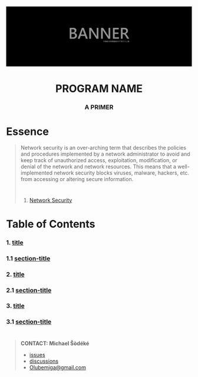 <!--
[ file: README.md                   ]
====================================[ sec-1: primer ]
- description  :: ..                :
	L1: this .md file contains sections for each mechanic or technique.
	L2: ..
-------------------------------------
- explanation  :: ..                :
	L1: the purpose of this .md file is to provide an overview of
	L2: mechanics used in network security.
====================================[ sec-2: contents ]--> 
![sample-banner](MEDIA/sample-banner-1920x620.jpg)

<h1 align="center"> PROGRAM NAME </h1>
<h3 align="center"> A PRIMER </h2>

# Essence

> Network security is an over-arching term that describes the policies and procedures implemented by a network administrator
> to avoid and keep track of unauthorized access, exploitation, modification, or denial of the network and network resources.
> This means that a well-implemented network security blocks viruses, malware, hackers, etc. from accessing or altering secure
> information.
>
> #
>
> 1. [Network Security](https://www.techopedia.com/definition/24783/network-security)

# Table of Contents

### 1. [title](1-mechanics/README.md)

### 1.1 [section-title](1-mechanics/README.md#section-title)

### 2. [title](2-applications/README.md)

### 2.1 [section-title](2-applications/README.md#section-title)

### 3. [title](3-concepts/README.md)

### 3.1 [section-title](3-concepts/README.md#section-title)

#

> **CONTACT: Michael Šòdéké**
>
> - [issues](https://github.com/MichaelSodeke/education-repo/issues)
> - [discussions](https://github.com/MichaelSodeke/education-repo/discussions)
> - Olubemiga@gmail.com

<!--
====================================[ sec-2: END      ]-->
